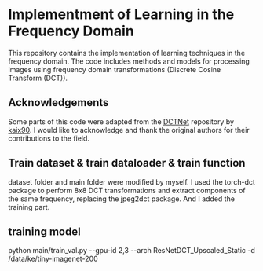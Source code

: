 # Implementment of Learning in the Frequency Domain

This repository contains the implementation of learning techniques in the frequency domain. The code includes methods and models for processing images using frequency domain transformations (Discrete Cosine Transform (DCT)).

## Acknowledgements

Some parts of this code were adapted from the [DCTNet](https://github.com/kaix90/DCTNet/tree/master) repository by [kaix90](https://github.com/kaix90). I would like to acknowledge and thank the original authors for their contributions to the field.

## Train dataset & train dataloader & train function
dataset folder and main folder were modified by myself. 
I used the torch-dct package to perform 8x8 DCT transformations and extract components of the same frequency, replacing the jpeg2dct package.
And I added the training part.

## training model
python main/train_val.py --gpu-id 2,3  --arch ResNetDCT_Upscaled_Static -d /data/ke/tiny-imagenet-200
